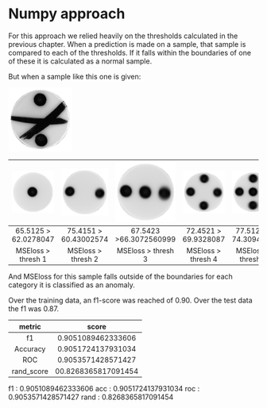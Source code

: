 # Numpy approach

For this approach we relied heavily on the thresholds calculated in the previous chapter.
When a prediction is made on a sample, that sample is compared to each of the thresholds. 
If it falls within the boundaries of one of these it is calculated as a normal sample.

But when a sample like this one is given: 

![](processed_data/test_set/ano/17_11_21_anomalies_005.png)

![](visuals/templates/1.png)|![](visuals/templates/2.png)|![](visuals/templates/3.png)|![](visuals/templates/4.png)|![](visuals/templates/5.png)|![](visuals/templates/6.png)
:--------------------------:|:--------------------------:|:--------------------------:|:--------------------------:|:--------------------------:|:--------------------------:
65.5125 > 62.0278047        |75.4151 > 60.43002574       |67.5423 >66.3072560999      |72.4521 > 69.9328087        |77.5124 > 74.3094147        |91.542 > 82.750025  
MSEloss > thresh 1        |MSEloss > thresh 2        |MSEloss > thresh 3        |MSEloss > thresh 4        |MSEloss > thresh 5        |MSEloss > thresh 6  

And MSEloss for this sample falls outside of the boundaries for each category it is
classified as an anomaly.

Over the training data, an f1-score was reached of 0.90. Over the test data the f1 was 0.87.

metric|score
:--------------------------:|:--------------------------:
f1|0.9051089462333606
Accuracy|0.9051724137931034
ROC|0.9053571428571427
rand_score|00.8268365817091454

f1 :  0.9051089462333606 acc :  0.9051724137931034 roc :  0.9053571428571427 rand :  0.8268365817091454
